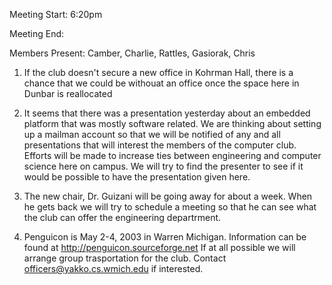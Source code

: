 Meeting Start: 6:20pm </p><p>
Meeting End:  </p><p>
Members Present: Camber, Charlie, Rattles, Gasiorak, Chris </p><p>
1. If the club doesn't secure a new office in Kohrman Hall, there is a chance that we could be withouat an office once the space here in Dunbar is reallocated </p><p>
2. It seems that there was a presentation yesterday about an embedded platform that was mostly software related. We are thinking about setting up a mailman account so that we will be notified of any and all presentations that will interest the members of the computer club. Efforts will be made to increase ties between engineering and computer science here on campus. We will try to find the presenter to see if it would be possible to have the presentation given here.  </p><p>
3. The new chair, Dr. Guizani will be going away for about a week. When he gets back we will try to schedule a meeting so that he can see what the club can offer the engineering departrment. </p><p>
4. Penguicon is May 2-4, 2003 in Warren Michigan. Information can be found at <a href="http://penguicon.sourceforge.net">http://penguicon.sourceforge.net</a> If at all possible we will arrange group trasportation for the club. Contact officers@yakko.cs.wmich.edu if interested.</p>
